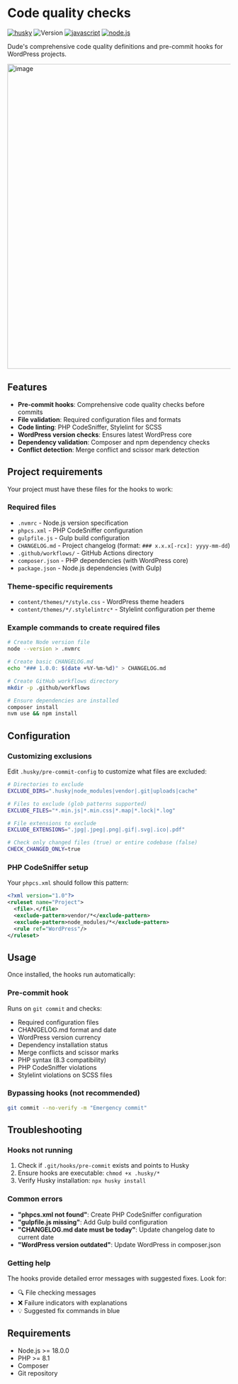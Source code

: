 # Code quality checks

 [![husky](https://img.shields.io/badge/🐶%20husky-a8b1ff?style=for-the-badge)](#) ![Version](https://img.shields.io/badge/version-1.0.1-blue?style=for-the-badge) [![javascript](https://img.shields.io/badge/javascript-%23F7DF1E.svg?style=for-the-badge&logo=javascript&logoColor=black)](#) [![node.js](https://img.shields.io/badge/node.js-%23339933.svg?style=for-the-badge&logo=node.js&logoColor=white)](#)

Dude's comprehensive code quality definitions and pre-commit hooks for WordPress projects.

<img width="706" height="688" alt="image" src="https://github.com/user-attachments/assets/1f5495f2-3745-4e6f-827b-460272a4ad96" />

## Features

- **Pre-commit hooks**: Comprehensive code quality checks before commits
- **File validation**: Required configuration files and formats
- **Code linting**: PHP CodeSniffer, Stylelint for SCSS
- **WordPress version checks**: Ensures latest WordPress core
- **Dependency validation**: Composer and npm dependency checks
- **Conflict detection**: Merge conflict and scissor mark detection

## Project requirements

Your project must have these files for the hooks to work:

### Required files
- `.nvmrc` - Node.js version specification
- `phpcs.xml` - PHP CodeSniffer configuration
- `gulpfile.js` - Gulp build configuration
- `CHANGELOG.md` - Project changelog (format: `### x.x.x[-rcx]: yyyy-mm-dd`)
- `.github/workflows/` - GitHub Actions directory
- `composer.json` - PHP dependencies (with WordPress core)
- `package.json` - Node.js dependencies (with Gulp)

### Theme-specific requirements

- `content/themes/*/style.css` - WordPress theme headers
- `content/themes/*/.stylelintrc*` - Stylelint configuration per theme

### Example commands to create required files

```bash
# Create Node version file
node --version > .nvmrc

# Create basic CHANGELOG.md
echo "### 1.0.0: $(date +%Y-%m-%d)" > CHANGELOG.md

# Create GitHub workflows directory
mkdir -p .github/workflows

# Ensure dependencies are installed
composer install
nvm use && npm install
```

## Configuration

### Customizing exclusions

Edit `.husky/pre-commit-config` to customize what files are excluded:

```bash
# Directories to exclude
EXCLUDE_DIRS=".husky|node_modules|vendor|.git|uploads|cache"

# Files to exclude (glob patterns supported)
EXCLUDE_FILES="*.min.js|*.min.css|*.map|*.lock|*.log"

# File extensions to exclude
EXCLUDE_EXTENSIONS=".jpg|.jpeg|.png|.gif|.svg|.ico|.pdf"

# Check only changed files (true) or entire codebase (false)
CHECK_CHANGED_ONLY=true
```

### PHP CodeSniffer setup

Your `phpcs.xml` should follow this pattern:
```xml
<?xml version="1.0"?>
<ruleset name="Project">
  <file>.</file>
  <exclude-pattern>vendor/*</exclude-pattern>
  <exclude-pattern>node_modules/*</exclude-pattern>
  <rule ref="WordPress"/>
</ruleset>
```

## Usage

Once installed, the hooks run automatically:

### Pre-commit hook

Runs on `git commit` and checks:
- Required configuration files
- CHANGELOG.md format and date
- WordPress version currency
- Dependency installation status
- Merge conflicts and scissor marks
- PHP syntax (8.3 compatibility)
- PHP CodeSniffer violations
- Stylelint violations on SCSS files

### Bypassing hooks (not recommended)

```bash
git commit --no-verify -m "Emergency commit"
```

## Troubleshooting

### Hooks not running

1. Check if `.git/hooks/pre-commit` exists and points to Husky
2. Ensure hooks are executable: `chmod +x .husky/*`
3. Verify Husky installation: `npx husky install`

### Common errors

- **"phpcs.xml not found"**: Create PHP CodeSniffer configuration
- **"gulpfile.js missing"**: Add Gulp build configuration
- **"CHANGELOG.md date must be today"**: Update changelog date to current date
- **"WordPress version outdated"**: Update WordPress in composer.json

### Getting help

The hooks provide detailed error messages with suggested fixes. Look for:
- 🔍 File checking messages
- ❌ Failure indicators with explanations  
- 💡 Suggested fix commands in blue

## Requirements

- Node.js >= 18.0.0
- PHP >= 8.1
- Composer
- Git repository
